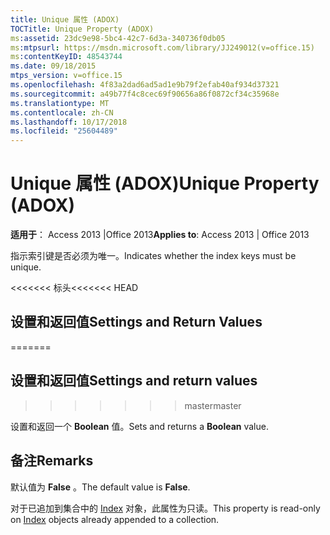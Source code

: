 ```yaml
---
title: Unique 属性 (ADOX)
TOCTitle: Unique Property (ADOX)
ms:assetid: 23dc9e98-5bc4-42c7-6d3a-340736f0db05
ms:mtpsurl: https://msdn.microsoft.com/library/JJ249012(v=office.15)
ms:contentKeyID: 48543744
ms.date: 09/18/2015
mtps_version: v=office.15
ms.openlocfilehash: 4f83a2dad6ad5ad1e9b79f2efab40af934d37321
ms.sourcegitcommit: a49b77f4c8cec69f90656a86f0872cf34c35968e
ms.translationtype: MT
ms.contentlocale: zh-CN
ms.lasthandoff: 10/17/2018
ms.locfileid: "25604489"
---
```

# <a name="unique-property-adox"></a><span data-ttu-id="fda5b-102">Unique 属性 (ADOX)</span><span class="sxs-lookup"><span data-stu-id="fda5b-102">Unique Property (ADOX)</span></span>


<span data-ttu-id="fda5b-103">**适用于**： Access 2013 |Office 2013</span><span class="sxs-lookup"><span data-stu-id="fda5b-103">**Applies to**: Access 2013 | Office 2013</span></span>

<span data-ttu-id="fda5b-104">指示索引键是否必须为唯一。</span><span class="sxs-lookup"><span data-stu-id="fda5b-104">Indicates whether the index keys must be unique.</span></span>

<span data-ttu-id="fda5b-105"><<<<<<< 标头</span><span class="sxs-lookup"><span data-stu-id="fda5b-105"><<<<<<< HEAD</span></span>
## <a name="settings-and-return-values"></a><span data-ttu-id="fda5b-106">设置和返回值</span><span class="sxs-lookup"><span data-stu-id="fda5b-106">Settings and Return Values</span></span>
=======
## <a name="settings-and-return-values"></a><span data-ttu-id="fda5b-107">设置和返回值</span><span class="sxs-lookup"><span data-stu-id="fda5b-107">Settings and return values</span></span>
>>>>>>> <span data-ttu-id="fda5b-108">master</span><span class="sxs-lookup"><span data-stu-id="fda5b-108">master</span></span>

<span data-ttu-id="fda5b-109">设置和返回一个 **Boolean** 值。</span><span class="sxs-lookup"><span data-stu-id="fda5b-109">Sets and returns a **Boolean** value.</span></span>

## <a name="remarks"></a><span data-ttu-id="fda5b-110">备注</span><span class="sxs-lookup"><span data-stu-id="fda5b-110">Remarks</span></span>

<span data-ttu-id="fda5b-111">默认值为 **False** 。</span><span class="sxs-lookup"><span data-stu-id="fda5b-111">The default value is **False**.</span></span>

<span data-ttu-id="fda5b-112">对于已追加到集合中的 [Index](index-object-adox.md) 对象，此属性为只读。</span><span class="sxs-lookup"><span data-stu-id="fda5b-112">This property is read-only on [Index](index-object-adox.md) objects already appended to a collection.</span></span>

